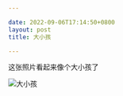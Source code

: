 ```yaml
---

date: 2022-09-06T17:14:50+0800
layout: post
title: 大小孩

---
```


这张照片看起来像个大小孩了

![大小孩](https://ohsaisai.oss-cn-shanghai.aliyuncs.com/2022/09/IMG_2595.JPG?x-oss-process=style/ohsaisai)
